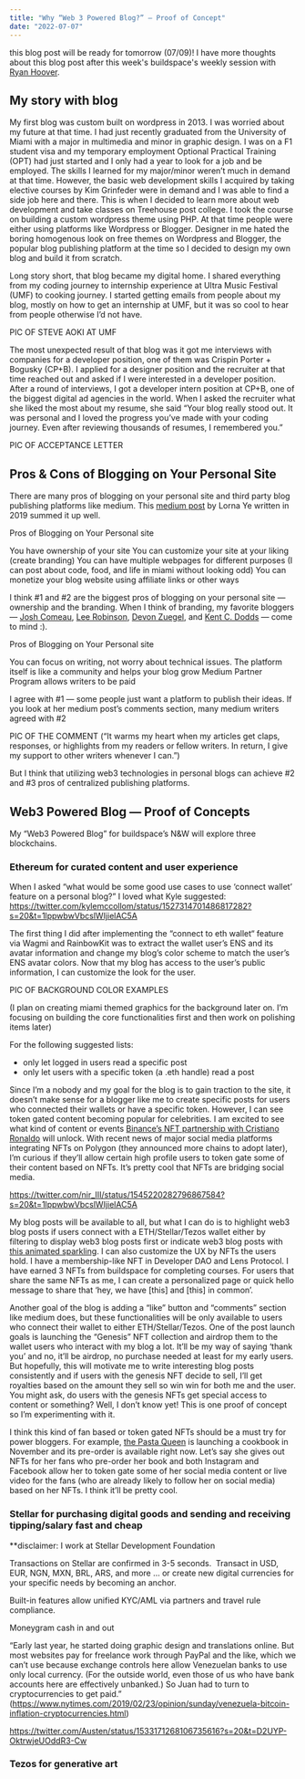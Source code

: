 ```yaml
---
title: "Why “Web 3 Powered Blog?” — Proof of Concept"
date: "2022-07-07"
---
```


this blog post will be ready for tomorrow (07/09)! I have more thoughts about
this blog post after this week's buildspace's weekly session with
[Ryan Hoover](https://twitter.com/_buildspace/status/1545549347919626240?s=20&t=cxiS0Q17RU_SWmk8h16edg).

## My story with blog

My first blog was custom built on wordpress in 2013. I was worried about my
future at that time. I had just recently graduated from the University of Miami
with a major in multimedia and minor in graphic design. I was on a F1 student
visa and my temporary employment Optional Practical Training (OPT) had just
started and I only had a year to look for a job and be employed. The skills I
learned for my major/minor weren’t much in demand at that time. However, the
basic web development skills I acquired by taking elective courses by Kim
Grinfeder were in demand and I was able to find a side job here and there. This
is when I decided to learn more about web development and take classes on
Treehouse post college. I took the course on building a custom wordpress theme
using PHP. At that time people were either using platforms like Wordpress or
Blogger. Designer in me hated the boring homogenous look on free themes on
Wordpress and Blogger, the popular blog publishing platform at the time so I
decided to design my own blog and build it from scratch.

Long story short, that blog became my digital home. I shared everything from my
coding journey to internship experience at Ultra Music Festival (UMF) to cooking
journey. I started getting emails from people about my blog, mostly on how to
get an internship at UMF, but it was so cool to hear from people otherwise I’d
not have.

PIC OF STEVE AOKI AT UMF

The most unexpected result of that blog was it got me interviews with companies
for a developer position, one of them was Crispin Porter + Bogusky (CP+B). I
applied for a designer position and the recruiter at that time reached out and
asked if I were interested in a developer position. After a round of interviews,
I got a developer intern position at CP+B, one of the biggest digital ad
agencies in the world. When I asked the recruiter what she liked the most about
my resume, she said “Your blog really stood out. It was personal and I loved the
progress you’ve made with your coding journey. Even after reviewing thousands of
resumes, I remembered you.”

PIC OF ACCEPTANCE LETTER

## Pros & Cons of Blogging on Your Personal Site

There are many pros of blogging on your personal site and third party blog
publishing platforms like medium. This
[medium post](https://writingcooperative.com/personal-blog-websites-vs-medium-pros-and-cons-a375b953ca75)
by Lorna Ye written in 2019 summed it up well.

Pros of Blogging on Your Personal site

You have ownership of your site You can customize your site at your liking
(create branding) You can have multiple webpages for different purposes (I can
post about code, food, and life in miami without looking odd) You can monetize
your blog website using affiliate links or other ways

I think #1 and #2 are the biggest pros of blogging on your personal site —
ownership and the branding. When I think of branding, my favorite bloggers —
[Josh Comeau](https://www.joshwcomeau.com/), [Lee Robinson](https://leerob.io/),
[Devon Zuegel](https://devonzuegel.com/), and
[Kent C. Dodds](​​https://kentcdodds.com/) — come to mind :).

Pros of Blogging on Your Personal site

You can focus on writing, not worry about technical issues. The platform itself
is like a community and helps your blog grow Medium Partner Program allows
writers to be paid

I agree with #1 — some people just want a platform to publish their ideas. If
you look at her medium post’s comments section, many medium writers agreed with
#2

PIC OF THE COMMENT (“It warms my heart when my articles get claps, responses, or
highlights from my readers or fellow writers. In return, I give my support to
other writers whenever I can.”)

But I think that utilizing web3 technologies in personal blogs can achieve #2
and #3 pros of centralized publishing platforms.

## Web3 Powered Blog — Proof of Concepts

My “Web3 Powered Blog” for buildspace’s N&W will explore three blockchains.

### Ethereum for curated content and user experience

When I asked “what would be some good use cases to use ‘connect wallet’ feature
on a personal blog?” I loved what Kyle suggested:
https://twitter.com/kylemccollom/status/1527314701486817282?s=20&t=1lppwbwVbcslWIjielAC5A

The first thing I did after implementing the “connect to eth wallet“ feature via
Wagmi and RainbowKit was to extract the wallet user’s ENS and its avatar
information and change my blog’s color scheme to match the user’s ENS avatar
colors. Now that my blog has access to the user’s public information, I can
customize the look for the user.

PIC OF BACKGROUND COLOR EXAMPLES

(I plan on creating miami themed graphics for the background later on. I’m
focusing on building the core functionalities first and then work on polishing
items later)

For the following suggested lists:

- only let logged in users read a specific post
- only let users with a specific token (a .eth handle) read a post

Since I’m a nobody and my goal for the blog is to gain traction to the site, it
doesn’t make sense for a blogger like me to create specific posts for users who
connected their wallets or have a specific token. However, I can see token gated
content becoming popular for celebrities. I am excited to see what kind of
content or events
[Binance’s NFT partnership with Cristiano Ronaldo](https://www.binance.com/en/blog/markets/cristiano-ronaldo-and-binance-team-up-for-a-legendary-nft-partnership-421499824684904050)
will unlock. With recent news of major social media platforms integrating NFTs
on Polygon (they announced more chains to adopt later), I’m curious if they’ll
allow certain high profile users to token gate some of their content based on
NFTs. It’s pretty cool that NFTs are bridging social media.

https://twitter.com/nir_III/status/1545220282796867584?s=20&t=1lppwbwVbcslWIjielAC5A

My blog posts will be available to all, but what I can do is to highlight web3
blog posts if users connect with a ETH/Stellar/Tezos wallet either by filtering
to display web3 blog posts first or indicate web3 blog posts with
[this animated sparkling](https://www.joshwcomeau.com/react/animated-sparkles-in-react/).
I can also customize the UX by NFTs the users hold. I have a membership-like NFT
in Developer DAO and Lens Protocol. I have earned 3 NFTs from buildspace for
completing courses. For users that share the same NFTs as me, I can create a
personalized page or quick hello message to share that ‘hey, we have [this] and
[this] in common’.

Another goal of the blog is adding a “like” button and “comments” section like
medium does, but these functionalities will be only available to users who
connect their wallet to either ETH/Stellar/Tezos. One of the post launch goals
is launching the “Genesis” NFT collection and airdrop them to the wallet users
who interact with my blog a lot. It’ll be my way of saying ‘thank you’ and no,
it’ll be airdrop, no purchase needed at least for my early users. But hopefully,
this will motivate me to write interesting blog posts consistently and if users
with the genesis NFT decide to sell, I’ll get royalties based on the amount they
sell so win win for both me and the user. You might ask, do users with the
genesis NFTs get special access to content or something? Well, I don’t know yet!
This is one proof of concept so I’m experimenting with it.

I think this kind of fan based or token gated NFTs should be a must try for
power bloggers. For example, [the Pasta Queen](https://thepastaqueen.cooking/)
is launching a cookbook in November and its pre-order is available right now.
Let’s say she gives out NFTs for her fans who pre-order her book and both
Instagram and Facebook allow her to token gate some of her social media content
or live video for the fans (who are already likely to follow her on social
media) based on her NFTs. I think it’ll be pretty cool.

### Stellar for purchasing digital goods and sending and receiving tipping/salary fast and cheap

\*\*disclaimer: I work at Stellar Development Foundation

Transactions on Stellar are confirmed in 3-5 seconds. ‍ Transact in USD, EUR,
NGN, MXN, BRL, ARS, and more … or create new digital currencies for your
specific needs by becoming an anchor.

Built-in features allow unified KYC/AML via partners and travel rule compliance.

Moneygram cash in and out

“Early last year, he started doing graphic design and translations online. But
most websites pay for freelance work through PayPal and the like, which we can’t
use because exchange controls here allow Venezuelan banks to use only local
currency. (For the outside world, even those of us who have bank accounts here
are effectively unbanked.) So Juan had to turn to cryptocurrencies to get paid.”
(https://www.nytimes.com/2019/02/23/opinion/sunday/venezuela-bitcoin-inflation-cryptocurrencies.html)

https://twitter.com/Austen/status/1533171268106735616?s=20&t=D2UYP-OktrwjeUOddR3-Cw

### Tezos for generative art

